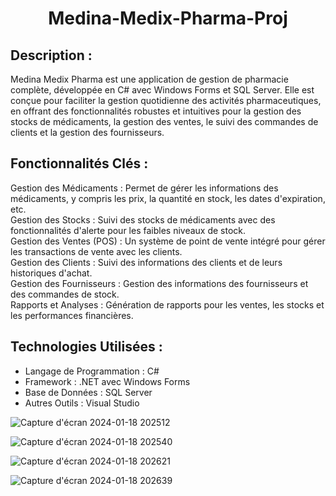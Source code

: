 <h1 align="center">
  Medina-Medix-Pharma-Proj
</h1>

 ## Description :
Medina Medix Pharma est une application de gestion de pharmacie complète, développée en C# avec Windows Forms et SQL Server. Elle est conçue pour faciliter la gestion quotidienne des activités pharmaceutiques, en offrant des fonctionnalités robustes et intuitives pour la gestion des stocks de médicaments, la gestion des ventes, le suivi des commandes de clients et la gestion des fournisseurs. </br>

 ## Fonctionnalités Clés :
Gestion des Médicaments : Permet de gérer les informations des médicaments, y compris les prix, la quantité en stock, les dates d'expiration, etc. </br>
Gestion des Stocks : Suivi des stocks de médicaments avec des fonctionnalités d'alerte pour les faibles niveaux de stock. </br>
Gestion des Ventes (POS) : Un système de point de vente intégré pour gérer les transactions de vente avec les clients. </br>
Gestion des Clients : Suivi des informations des clients et de leurs historiques d'achat. </br>
Gestion des Fournisseurs : Gestion des informations des fournisseurs et des commandes de stock. </br>
Rapports et Analyses : Génération de rapports pour les ventes, les stocks et les performances financières. </br>

 ## Technologies Utilisées :
* Langage de Programmation : C#
* Framework : .NET avec Windows Forms
* Base de Données : SQL Server
* Autres Outils : Visual Studio

![Capture d'écran 2024-01-18 202512](https://github.com/ASMAE-BOUT/Medina-Medix-Pharma-Proj/assets/132204159/6344fd88-67e0-4edb-a35c-fb2ce23d692f)

![Capture d'écran 2024-01-18 202540](https://github.com/ASMAE-BOUT/Medina-Medix-Pharma-Proj/assets/132204159/73e130e4-4801-4132-9100-b21d02336936)

![Capture d'écran 2024-01-18 202621](https://github.com/ASMAE-BOUT/Medina-Medix-Pharma-Proj/assets/132204159/94c90a80-cf08-470e-a3d4-1cf8f07ff08b)

![Capture d'écran 2024-01-18 202639](https://github.com/ASMAE-BOUT/Medina-Medix-Pharma-Proj/assets/132204159/ac570015-1e13-4ee9-81e9-e6545453349d)

